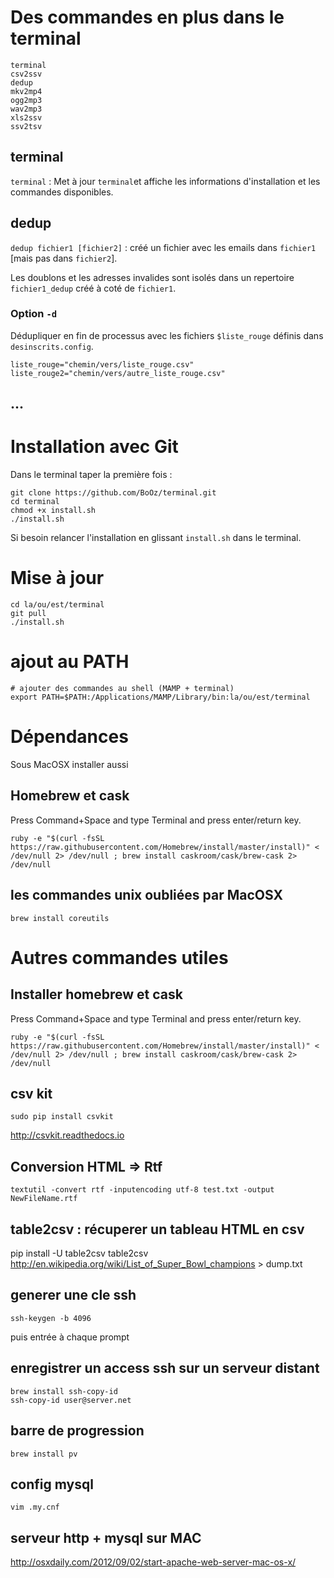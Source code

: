 # Des commandes en plus dans le terminal

```
terminal
csv2ssv
dedup
mkv2mp4
ogg2mp3
wav2mp3
xls2ssv
ssv2tsv
```

## terminal

`terminal` : Met à jour `terminal`et affiche les informations d'installation et les commandes disponibles. 

## dedup

`dedup fichier1 [fichier2]` : créé un fichier avec les emails dans `fichier1` [mais pas dans `fichier2`]. 

Les doublons et les adresses invalides sont isolés dans un repertoire `fichier1_dedup` créé à coté de `fichier1`.

### Option `-d`
Dédupliquer en fin de processus avec les fichiers `$liste_rouge` définis dans `desinscrits.config`.

```
liste_rouge="chemin/vers/liste_rouge.csv"
liste_rouge2="chemin/vers/autre_liste_rouge.csv"
```


## ...


# Installation avec Git

Dans le terminal taper la première fois :
```
git clone https://github.com/BoOz/terminal.git
cd terminal
chmod +x install.sh
./install.sh
```

Si besoin relancer l'installation en glissant `install.sh` dans le terminal.

# Mise à jour 
```
cd la/ou/est/terminal
git pull
./install.sh
```

# ajout au PATH
```
# ajouter des commandes au shell (MAMP + terminal)
export PATH=$PATH:/Applications/MAMP/Library/bin:la/ou/est/terminal
```

# Dépendances

Sous MacOSX installer aussi

## Homebrew et cask
Press Command+Space and type Terminal and press enter/return key.
```
ruby -e "$(curl -fsSL https://raw.githubusercontent.com/Homebrew/install/master/install)" < /dev/null 2> /dev/null ; brew install caskroom/cask/brew-cask 2> /dev/null
```

## les commandes unix oubliées par MacOSX
`brew install coreutils`

# Autres commandes utiles

## Installer homebrew et cask
Press Command+Space and type Terminal and press enter/return key.
```
ruby -e "$(curl -fsSL https://raw.githubusercontent.com/Homebrew/install/master/install)" < /dev/null 2> /dev/null ; brew install caskroom/cask/brew-cask 2> /dev/null
```

## csv kit
```
sudo pip install csvkit
```
http://csvkit.readthedocs.io


## Conversion HTML => Rtf
```
textutil -convert rtf -inputencoding utf-8 test.txt -output NewFileName.rtf
```

## table2csv : récuperer un tableau HTML en csv
pip install -U table2csv
table2csv http://en.wikipedia.org/wiki/List_of_Super_Bowl_champions > dump.txt

## generer une cle ssh
```
ssh-keygen -b 4096
```
puis entrée à chaque prompt

## enregistrer un access ssh sur un serveur distant
```
brew install ssh-copy-id
ssh-copy-id user@server.net
```

## barre de progression
```
brew install pv
```
## config mysql
`vim .my.cnf`

## serveur http + mysql sur MAC
http://osxdaily.com/2012/09/02/start-apache-web-server-mac-os-x/
